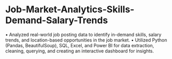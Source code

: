# Job-Market-Analytics-Skills-Demand-Salary-Trends
• Analyzed real-world job posting data to identify in-demand skills, salary trends, and location-based opportunities in the job  market.  • Utilized Python (Pandas, BeautifulSoup), SQL, Excel, and Power BI for data extraction, cleaning, querying, and creating an  interactive dashboard for insights.
